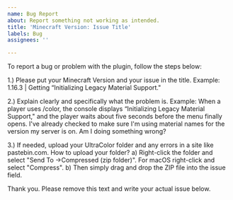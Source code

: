 ```yaml
---
name: Bug Report
about: Report something not working as intended.
title: 'Minecraft Version: Issue Title'
labels: Bug
assignees: ''

---
```


To report a bug or problem with the plugin, follow the steps below:

1.) Please put your Minecraft Version and your issue in the title.
Example: 1.16.3 | Getting “Initializing Legacy Material Support."

2.) Explain clearly and specifically what the problem is.
Example: When a player uses /color, the console displays “Initializing Legacy Material Support," and the player waits about five seconds before the menu finally opens. I've already checked to make sure I'm using material names for the version my server is on. Am I doing something wrong?

3.) If needed, upload your UltraColor folder and any errors in a site like pastebin.com.
How to upload your folder?
a) Right-click the folder and select "Send To ->Compressed (zip folder)". For macOS right-click and select "Compress".
b) Then simply drag and drop the ZIP file into the issue field.

Thank you. Please remove this text and write your actual issue below.
